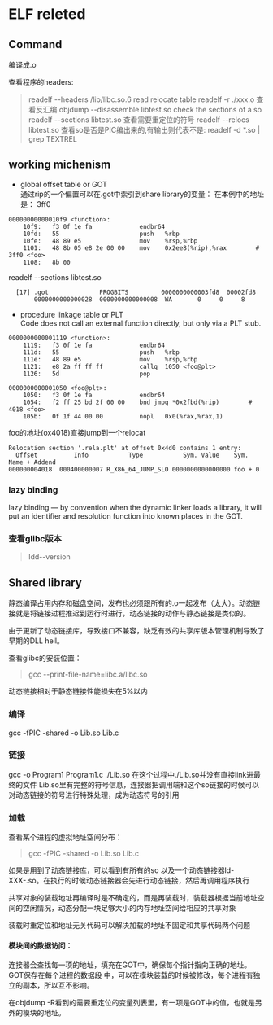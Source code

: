 # ELF releted

## Command
编译成.o


查看程序的headers:
> readelf --headers /lib/libc.so.6
read relocate table
> readelf -r ./xxx.o
查看反汇编
> objdump --disassemble libtest.so
check the sections of a so
> readelf --sections libtest.so
查看需要重定位的符号
> readelf --relocs libtest.so
查看so是否是PIC编出来的,有输出则代表不是:
> readelf -d *.so | grep TEXTREL



## working michenism
* global offset table or GOT\
通过rip的一个偏置可以在.got中索引到share library的变量：
在本例中的地址是： 3ff0
```
00000000000010f9 <function>:
    10f9:	f3 0f 1e fa          	endbr64 
    10fd:	55                   	push   %rbp
    10fe:	48 89 e5             	mov    %rsp,%rbp
    1101:	48 8b 05 e8 2e 00 00 	mov    0x2ee8(%rip),%rax        # 3ff0 <foo>
    1108:	8b 00 
```
readelf --sections libtest.so 
```
  [17] .got              PROGBITS         0000000000003fd8  00002fd8
       0000000000000028  0000000000000008  WA       0     0     8
```

* procedure linkage table or PLT\
Code does not call an external function directly, but only via a PLT stub.
```
0000000000001119 <function>:
    1119:	f3 0f 1e fa          	endbr64 
    111d:	55                   	push   %rbp
    111e:	48 89 e5             	mov    %rsp,%rbp
    1121:	e8 2a ff ff ff       	callq  1050 <foo@plt>
    1126:	5d                   	pop    
```
```
0000000000001050 <foo@plt>:
    1050:	f3 0f 1e fa          	endbr64 
    1054:	f2 ff 25 bd 2f 00 00 	bnd jmpq *0x2fbd(%rip)        # 4018 <foo>
    105b:	0f 1f 44 00 00       	nopl   0x0(%rax,%rax,1)
```
foo的地址(ox4018)直接jump到一个relocat
```
Relocation section '.rela.plt' at offset 0x4d0 contains 1 entry:
  Offset          Info           Type           Sym. Value    Sym. Name + Addend
000000004018  000400000007 R_X86_64_JUMP_SLO 0000000000000000 foo + 0
```

### lazy binding
lazy binding — by convention when the dynamic linker loads a library, it will put an identifier and resolution function into known places in the GOT.

### 查看glibc版本
> ldd--version
## Shared library
静态编译占用内存和磁盘空间，发布也必须跟所有的.o一起发布（太大）。动态链接就是将链接过程推迟到运行时进行，动态链接的动作与静态链接是类似的。

由于更新了动态链接库，导致接口不兼容，缺乏有效的共享库版本管理机制导致了早期的DLL hell。

查看glibc的安装位置：
> gcc --print-file-name=libc.a/libc.so

动态链接相对于静态链接性能损失在5%以内

### 编译
gcc -fPIC -shared -o Lib.so Lib.c

### 链接
gcc -o Program1 Program1.c ./Lib.so
在这个过程中./Lib.so并没有直接link进最终的文件
Lib.so里有完整的符号信息，连接器把调用端和这个so链接的时候可以对动态链接的符号进行特殊处理，成为动态符号的引用

### 加载
查看某个进程的虚拟地址空间分布：
> gcc -fPIC -shared -o Lib.so Lib.c

如果是用到了动态链接库，可以看到有所有的so 以及一个动态链接器ld-XXX-.so。在执行的时候动态链接器会先进行动态链接，然后再调用程序执行

共享对象的装载地址再编译时是不确定的，而是再装载时，装载器根据当前地址空间的空闲情况，动态分配一块足够大小的内存地址空间给相应的共享对象

装载时重定位和地址无关代码可以解决加载的地址不固定和共享代码两个问题

#### 模块间的数据访问：
连接器会查找每一项的地址，填充在GOT中，确保每个指针指向正确的地址。GOT保存在每个进程的数据段 中，可以在模块装载的时候被修改，每个进程有独立的副本，所以互不影响。

在objdump -R看到的需要重定位的变量列表里，有一项是GOT中的值，也就是另外的模块的地址。

#### 






